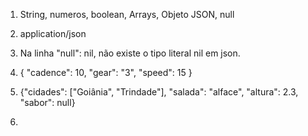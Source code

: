 1. String, numeros, boolean, Arrays, Objeto JSON, null

2. application/json

3. Na linha "null": nil, não existe o tipo literal nil em json.

4. { "cadence": 10, "gear": "3", "speed": 15 }

5. {"cidades": ["Goiânia", "Trindade"], "salada": "alface", "altura": 2.3, "sabor": null}

7. 
